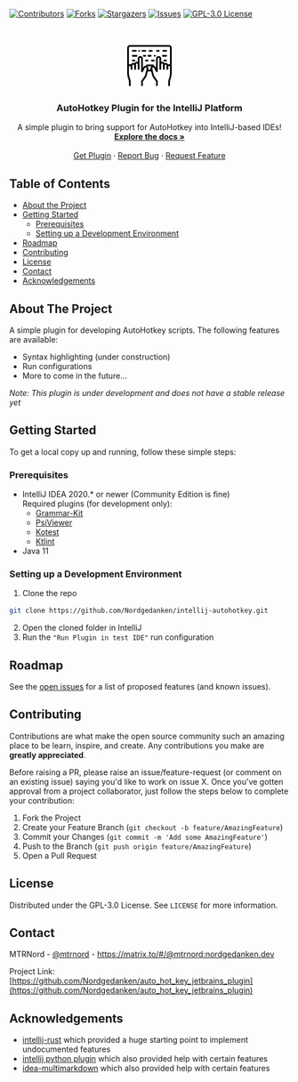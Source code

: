 <!-- PROJECT SHIELDS -->
[![Contributors][contributors-shield]][contributors-url]
[![Forks][forks-shield]][forks-url]
[![Stargazers][stars-shield]][stars-url]
[![Issues][issues-shield]][issues-url]
[![GPL-3.0 License][license-shield]][license-url]



<!-- PROJECT LOGO -->
<br />
<p align="center">
  <a href="https://github.com/Nordgedanken/auto_hot_key_jetbrains_plugin">
    <img src="src/main/resources/META-INF/pluginIcon.svg" alt="Logo" width="80" height="80">
  </a>

  <h3 align="center">AutoHotkey Plugin for the IntelliJ Platform</h3>

  <p align="center">
    A simple plugin to bring support for AutoHotkey into IntelliJ-based IDEs!
    <br />
    <a href="https://github.com/Nordgedanken/auto_hot_key_jetbrains_plugin"><strong>Explore the docs »</strong></a>
    <br />
    <br />
    <a href="https://plugins.jetbrains.com/plugin/13945-autohotkey-language">Get Plugin</a>
    ·
    <a href="https://github.com/Nordgedanken/auto_hot_key_jetbrains_plugin/issues">Report Bug</a>
    ·
    <a href="https://github.com/Nordgedanken/auto_hot_key_jetbrains_plugin/issues">Request Feature</a>
  </p>
</p>



<!-- TABLE OF CONTENTS -->
## Table of Contents

* [About the Project](#about-the-project)
  <!--* [Built With](#built-with)-->
* [Getting Started](#getting-started)
  * [Prerequisites](#prerequisites)
  * [Setting up a Development Environment](#setting-up-a-development-environment)
* [Roadmap](#roadmap)
* [Contributing](#contributing)
* [License](#license)
* [Contact](#contact)
* [Acknowledgements](#acknowledgements)



<!-- ABOUT THE PROJECT -->
## About The Project
<!-- Plugin description -->
A simple plugin for developing AutoHotkey scripts. The following features are available:

- Syntax highlighting (under construction)
- Run configurations
- More to come in the future...

<p><i>Note: This plugin is under development and does not have a stable release yet</i></p>
<!-- Plugin description end -->

<!-- [![Plugin Screenshot][product-screenshot]](https://plugins.jetbrains.com/plugin/13945-autohotkey-language) -->


<!-- GETTING STARTED -->
## Getting Started

To get a local copy up and running, follow these simple steps:

### Prerequisites

* IntelliJ IDEA 2020.* or newer (Community Edition is fine)  
  Required plugins (for development only):
  - [Grammar-Kit](https://plugins.jetbrains.com/plugin/6606-grammar-kit)
  - [PsiViewer](https://plugins.jetbrains.com/plugin/227-psiviewer)
  - [Kotest](https://plugins.jetbrains.com/plugin/14080-kotest)
  - [Ktlint](https://plugins.jetbrains.com/plugin/15057-ktlint-unofficial-)
* Java 11

### Setting up a Development Environment
 
1. Clone the repo
```sh
git clone https://github.com/Nordgedanken/intellij-autohotkey.git
```
2. Open the cloned folder in IntelliJ
3. Run the `"Run Plugin in test IDE"` run configuration


<!-- USAGE EXAMPLES
## Usage

Use this space to show useful examples of how a project can be used. Additional screenshots, code examples and demos work well in this space. You may also link to more resources.

_For more examples, please refer to the [Documentation](https://example.com)_

-->

<!-- ROADMAP -->
## Roadmap

See the [open issues](https://github.com/Nordgedanken/auto_hot_key_jetbrains_plugin/issues) for a list of proposed features (and known issues).



<!-- CONTRIBUTING -->
## Contributing

Contributions are what make the open source community such an amazing place to be learn, inspire, and create. Any contributions you make are **greatly appreciated**.

Before raising a PR, please raise an issue/feature-request (or comment on an existing issue) saying you'd like to work on issue X. Once you've gotten approval from a project collaborator, just follow the steps below to complete your contribution:

1. Fork the Project
2. Create your Feature Branch (`git checkout -b feature/AmazingFeature`)
3. Commit your Changes (`git commit -m 'Add some AmazingFeature'`)
4. Push to the Branch (`git push origin feature/AmazingFeature`)
5. Open a Pull Request



<!-- LICENSE -->
## License

Distributed under the GPL-3.0 License. See `LICENSE` for more information.



<!-- CONTACT -->
## Contact

MTRNord - [@mtrnord](https://github.com/mtrnord) - https://matrix.to/#/@mtrnord:nordgedanken.dev

Project Link: [https://github.com/Nordgedanken/auto_hot_key_jetbrains_plugin](https://github.com/Nordgedanken/auto_hot_key_jetbrains_plugin)



<!-- ACKNOWLEDGEMENTS -->
## Acknowledgements

* [intellij-rust](https://github.com/intellij-rust/intellij-rust) which provided a huge starting point to implement undocumented features
* [intellij python plugin](https://github.com/JetBrains/intellij-community/tree/master/python) which also provided help with certain features
* [idea-multimarkdown](https://github.com/vsch/idea-multimarkdown) which also provided help with certain features





<!-- MARKDOWN LINKS & IMAGES -->
<!-- https://www.markdownguide.org/basic-syntax/#reference-style-links -->
[contributors-shield]: https://img.shields.io/github/contributors/Nordgedanken/auto_hot_key_jetbrains_plugin.svg?style=flat-square
[contributors-url]: https://github.com/Nordgedanken/auto_hot_key_jetbrains_plugin/graphs/contributors
[forks-shield]: https://img.shields.io/github/forks/Nordgedanken/auto_hot_key_jetbrains_plugin.svg?style=flat-square
[forks-url]: https://github.com/Nordgedanken/auto_hot_key_jetbrains_plugin/network/members
[stars-shield]: https://img.shields.io/github/stars/Nordgedanken/auto_hot_key_jetbrains_plugin.svg?style=flat-square
[stars-url]: https://github.com/Nordgedanken/auto_hot_key_jetbrains_plugin/stargazers
[issues-shield]: https://img.shields.io/github/issues/Nordgedanken/auto_hot_key_jetbrains_plugin.svg?style=flat-square
[issues-url]: https://github.com/Nordgedanken/auto_hot_key_jetbrains_plugin/issues
[license-shield]: https://img.shields.io/github/license/Nordgedanken/auto_hot_key_jetbrains_plugin.svg?style=flat-square
[license-url]: https://github.com/Nordgedanken/auto_hot_key_jetbrains_plugin/blob/master/LICENSE
[product-screenshot]: images/screenshot.png
